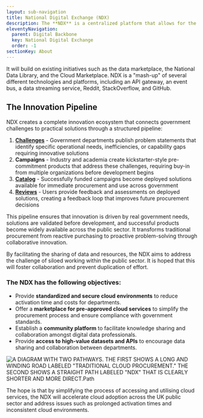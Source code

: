 ```yaml
---
layout: sub-navigation
title: National Digital Exchange (NDX)
description: The **NDX** is a centralized platform that allows for the streamlined access and utilization of data and digital services across the public sector.
eleventyNavigation:
  parent: Digital Backbone
  key: National Digital Exchange
  order: -1
sectionKey: About
---
```


It will build on existing initiatives such as the data marketplace, the National Data Library, and the Cloud Marketplace. NDX is a "mash-up" of several different technologies and platforms, including an API gateway, an event bus, a data streaming service, Reddit, StackOverflow, and GitHub.

## The Innovation Pipeline

NDX creates a complete innovation ecosystem that connects government challenges to practical solutions through a structured pipeline:

1. **[Challenges](/challenges/)** - Government departments publish problem statements that identify specific operational needs, inefficiencies, or capability gaps requiring innovative solutions
2. **Campaigns** - Industry and academia create kickstarter-style pre-commitment products that address these challenges, requiring buy-in from multiple organizations before development begins
3. **[Catalog](/catalogue/)** - Successfully funded campaigns become deployed solutions available for immediate procurement and use across government
4. **[Reviews](/reviews/)** - Users provide feedback and assessments on deployed solutions, creating a feedback loop that improves future procurement decisions

This pipeline ensures that innovation is driven by real government needs, solutions are validated before development, and successful products become widely available across the public sector. It transforms traditional procurement from reactive purchasing to proactive problem-solving through collaborative innovation.

By facilitating the sharing of data and resources, the NDX aims to address the challenge of siloed working within the public sector. It is hoped that this will foster collaboration and prevent duplication of effort.

### The NDX has the following objectives:

- Provide **standardized and secure cloud environments** to reduce activation time and costs for departments.
- Offer a **marketplace for pre-approved cloud services** to simplify the procurement process and ensure compliance with government standards.
- Establish a **community platform** to facilitate knowledge sharing and collaboration amongst digital data professionals.
- Provide **access to high-value datasets and APIs** to encourage data sharing and collaboration between departments.

![A DIAGRAM WITH TWO PATHWAYS. THE FIRST SHOWS A LONG AND WINDING ROAD LABELED "TRADITIONAL CLOUD PROCUREMENT." THE SECOND SHOWS A STRAIGHT PATH LABELED "NDX" THAT IS CLEARLY SHORTER AND MORE DIRECT.Path](/assets/ndx%20path.svg)

The hope is that by simplifying the process of accessing and utilising cloud services, the NDX will accelerate cloud adoption across the UK public sector and address issues such as prolonged activation times and inconsistent cloud environments.
